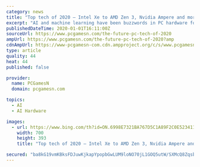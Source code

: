 ```yaml
---
category: news
title: "Top tech of 2020 – Intel Xe to AMD Zen 3, Nvidia Ampere and more…"
excerpt: "AI and machine learning have been buzzwords in PC hardware for a few years now ... These will be the first to utilise the Zen 2 CPU architecture found in the current Ryzen 3000 processors, and will combine it with a relatively powerful GPU component. We’re still not 100% sure which graphics architecture AMD is going to use, but the current ..."
publishedDateTime: 2020-01-01T16:11:00Z
sourceUrl: https://www.pcgamesn.com/the-future-pc-tech-of-2020
ampUrl: https://www.pcgamesn.com/the-future-pc-tech-of-2020?amp
cdnAmpUrl: https://www-pcgamesn-com.cdn.ampproject.org/c/s/www.pcgamesn.com/the-future-pc-tech-of-2020?amp
type: article
quality: 44
heat: 44
published: false

provider:
  name: PCGamesN
  domain: pcgamesn.com

topics:
  - AI
  - AI Hardware

images:
  - url: https://www.bing.com/th?id=ON.6998E7321BA767D5C1A89F2C0E523411
    width: 700
    height: 393
    title: "Top tech of 2020 – Intel Xe to AMD Zen 3, Nvidia Ampere and more…"

secured: "ba8kG19vmKBksFDJuwKjkapYpopbGwLUM9loNO70jL1GOQ5utW/SXMcQ8Zqsb4mVXzXZKu9Q0Xr9GZTfjiRLxfGLKSlXY1RdD2NQMm0fvpIJes0ShZpixdLWwvege2ObBfAEq83lH54RToeXHXhIBFng26i1FNdIHJpEoVtLsd6MsYI8Exb1Ck5M9i6hvti/Y4wJUzCvMSQw5ZQeLOYKvlrYIdeftPVzfuK+ntNvIZC9PuPY3gojFgbN1xZ9OdEXrxutcGZTolekTQeSTPeQig==;ZTOhteJINkyeyUENSVxKdA=="
---
```


